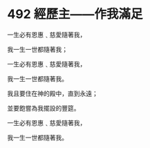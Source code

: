 # 492 經歷主——作我滿足

一生必有恩惠﹑慈愛隨著我，

我一生一世都隨著我；

一生必有恩惠﹑慈愛隨著我，

我一生一世都隨著我。　

我且要住在神的殿中，直到永遠；

並要飽嘗為我擺設的豐筵。

一生必有恩惠﹑慈愛隨著我，

我一生一世都隨著我。　

